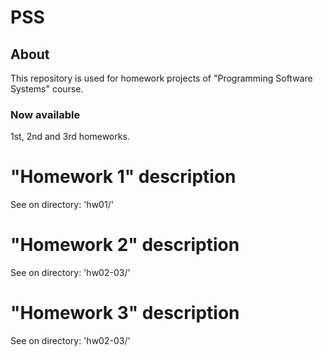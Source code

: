 # PSS
## About

This repository is used for homework projects of "Programming Software Systems" course.

### Now available
1st, 2nd and 3rd homeworks.

# "Homework 1" description

See on directory: 'hw01/'

# "Homework 2" description

See on directory: 'hw02-03/'

# "Homework 3" description

See on directory: 'hw02-03/'

